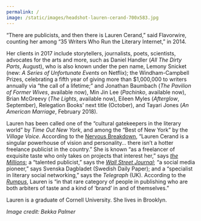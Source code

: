 ```yaml
---
permalink: /
image: /static/images/headshot-lauren-cerand-700x583.jpg
---
```



“There are publicists, and then there is Lauren Cerand,” said Flavorwire, counting her among “35 Writers Who Run the Literary Internet,” in 2014.

Her clients in 2017 include storytellers, journalists, poets, scientists, advocates for the arts and more, such as Daniel Handler (*All The Dirty Parts*, August), who is also known under the pen name, Lemony Snicket (new:&nbsp;*A Series of Unfortunate Events*&nbsp;on Netflix); the Windham-Campbell Prizes, celebrating a fifth year of giving more than $1,000,000 to writers annually via “the call of a lifetime;” and Jonathan Baumbach (*The Pavilion of Former Wives*, available now), Min Jin Lee (*Pachinko*, available now), Brian McGreevy (*The Lights*, available now), Eileen Myles (*Afterglow*, September), Relegation Books' next title (October), and Tayari Jones (*An American Marriage*, February 2018).

Lauren has been called one of the “cultural gatekeepers in the literary world” by *Time Out New York*, and among the “Best of New York” by the *Village Voice*. According to the [Nervous Breakdown](http://www.thenervousbreakdown.com/gfrangello/2011/05/new-directions-in-publishing-public-relations-representative-lauren-cerand/), “Lauren Cerand is a singular powerhouse of vision and personality… there isn’t a hotter freelance publicist in the country.” She is known “as a freelancer of exquisite taste who only takes on projects that interest her,” says *[the Millions](http://www.themillions.com/2012/04/adventures-in-self-publishing-dallas-hudgens-wake-up-were-here.html)*; a “talented publicist,” says the *[Wall Street Journal](http://www.wsj.com/articles/how-preparation-for-the-next-life-became-a-big-hit-for-tyrant-1421351378?tesla=y)*; “a social media pioneer,” says Svenska Dagbladet (Swedish Daily Paper); and a “specialist in literary social networking,” says the *Telegraph* (UK). According to the *[Rumpus](http://therumpus.net/2012/05/lit-link-round-up-16/)*, Lauren is “in that rare category of people in publishing who are both arbiters of taste and a kind of ‘brand’ in and of themselves.”

Lauren is a graduate of Cornell University. She lives in Brooklyn.

*Image credit: Bekka Palmer*